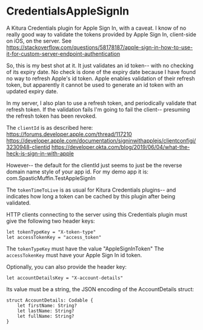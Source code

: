 # CredentialsAppleSignIn

A Kitura Credentials plugin for Apple Sign In, with a caveat.
I know of no really good way to validate the tokens provided by Apple Sign In, client-side on iOS, on the server.
See https://stackoverflow.com/questions/58178187/apple-sign-in-how-to-use-it-for-custom-server-endpoint-authentication

So, this is my best shot at it. It just validates an id token-- with no checking of its expiry date. No check is done of the expiry date because I have found no way to refresh Apple's id token. Apple enables validation of their refresh token, but apparently it cannot be used to generate an id token with an updated expiry date.

In my server, I also plan to use a refresh token, and periodically validate that refresh token. If the validation fails I'm going to fail the client-- presuming the refresh token has been revoked.

The `clientId` is as described here:
https://forums.developer.apple.com/thread/117210
https://developer.apple.com/documentation/signinwithapplejs/clientconfigi/3230948-clientid
https://developer.okta.com/blog/2019/06/04/what-the-heck-is-sign-in-with-apple

However-- the default for the clientId just seems to just be the reverse domain name style of your app id. For my demo app it is: com.SpasticMuffin.TestAppleSignIn

The `tokenTimeToLive` is as usual for Kitura Credentials plugins-- and indicates how long a token can be cached by this plugin after being validated.

HTTP clients connecting to the server using this Credentials plugin must give the following two header keys:

```
let tokenTypeKey = "X-token-type"
let accessTokenKey = "access_token"
```
The `tokenTypeKey` must have the value "AppleSignInToken"
The `accessTokenKey` must have your Apple Sign In id token.

Optionally, you can also provide the header key:
```
let accountDetailsKey = "X-account-details"
```
Its value must be a string, the JSON encoding of the AccountDetails struct:
```
struct AccountDetails: Codable {
    let firstName: String?
    let lastName: String?
    let fullName: String?
}
```

